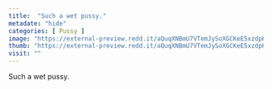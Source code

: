 ```yaml
---
title:  "Such a wet pussy."
metadate: "hide"
categories: [ Pussy ]
image: "https://external-preview.redd.it/aQuqXNBmU7VTemJySoXGCKeE5xzdpKE1tYieoOLM9bc.jpg?auto=webp&s=47b6adf1cfc89db8d75958354cdbdffb8a50283b"
thumb: "https://external-preview.redd.it/aQuqXNBmU7VTemJySoXGCKeE5xzdpKE1tYieoOLM9bc.jpg?width=640&crop=smart&auto=webp&s=9bde627e6c55db4c300b3a8074f98dd2f745d5eb"
visit: ""
---
```

Such a wet pussy.
